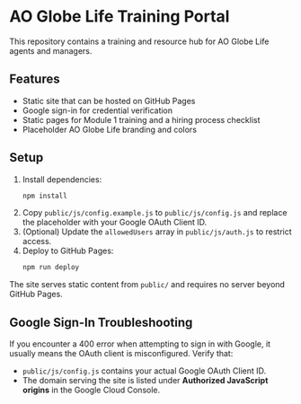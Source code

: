 # AO Globe Life Training Portal

This repository contains a training and resource hub for AO Globe Life agents and managers.

## Features
- Static site that can be hosted on GitHub Pages
- Google sign-in for credential verification
- Static pages for Module 1 training and a hiring process checklist
- Placeholder AO Globe Life branding and colors

## Setup
1. Install dependencies:
   ```sh
   npm install
   ```
2. Copy `public/js/config.example.js` to `public/js/config.js` and replace the placeholder with your Google OAuth Client ID.
3. (Optional) Update the `allowedUsers` array in `public/js/auth.js` to restrict access.
4. Deploy to GitHub Pages:
   ```sh
   npm run deploy
   ```

The site serves static content from `public/` and requires no server beyond GitHub Pages.

## Google Sign-In Troubleshooting

If you encounter a 400 error when attempting to sign in with Google, it usually means the OAuth client is misconfigured. Verify that:

- `public/js/config.js` contains your actual Google OAuth Client ID.
- The domain serving the site is listed under **Authorized JavaScript origins** in the Google Cloud Console.
